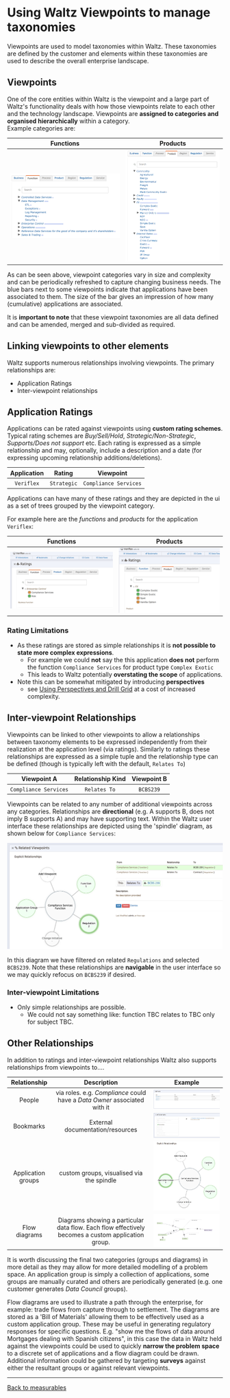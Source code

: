 # Using Waltz Viewpoints to manage taxonomies

Viewpoints are used to model taxonomies within Waltz.  These taxonomies are defined by the 
customer and elements within these taxonomies are used to describe the overall enterprise landscape.


## Viewpoints

One of the core entities within Waltz is the viewpoint and a large part of Waltz's functionality 
deals with how those viewpoints relate to each other and the technology landscape.  Viewpoints 
are **assigned to categories and organised hierarchically** within a category.  
Example categories are:

| Functions | Products |
| :---: | :---: |
| ![Function viewpoint](images/functions.png) | ![Product viewpoint](images/products.png) |



As can be seen above, viewpoint categories vary in size and complexity and can be periodically 
refreshed to capture changing business needs.  The blue bars next to some viewpoints indicate 
that applications have been associated to them.  The size of the bar gives an impression of 
how many (cumulative) applications are associated.  

It is **important to note** that these viewpoint taxonomies are all data defined and can be amended, 
merged and sub-divided as required.


## Linking viewpoints to other elements

Waltz supports numerous relationships involving viewpoints.  The primary relationships are:

- Application Ratings
- Inter-viewpoint relationships

## Application Ratings

Applications can be rated against viewpoints using **custom rating schemes**.  Typical rating schemes 
are _Buy/Sell/Hold_,  _Strategic/Non-Strategic_, _Supports/Does not support_ etc.  Each rating is 
expressed as a simple relationship and may, optionally, include a description and a 
date (for expressing upcoming relationship additions/deletions).


| Application | Rating | Viewpoint |
| :---: | :---: | :---: |
| `Veriflex` | `Strategic` | `Compliance Services` |


Applications can have many of these ratings and they are depicted in the ui as a set of trees grouped 
by the viewpoint category.

For example here are the _functions_ and _products_ for the application `Veriflex`:

| Functions | Products |
| :---: | :---: |
| ![Function ratings](images/veriflex-functions.png) | ![Product ratings](veriflex-products.png) |




### Rating Limitations

- As these ratings are stored as simple relationships it is **not possible to state more complex expressions**.
    - For example we could **not** say the this application **does not** perform the function `Compliance Services` for 
    product type `Complex Exotic`
  - This leads to Waltz potentially **overstating the scope** of applications.
- Note this can be somewhat mitigated by introducing **perspectives** 
    - see [Using Perspectives and Drill Grid]() at a cost of increased complexity.
 
 
## Inter-viewpoint Relationships

Viewpoints can be linked to other viewpoints to allow a relationships between taxonomy elements to be 
expressed independently from their realization at the application level (via ratings).  Similarly to 
ratings these relationships are expressed as a simple tuple and the relationship type can be 
defined (though is typically left with the default, `Relates To`) 
 
| Viewpoint A | Relationship Kind | Viewpoint B |
| :---: | :---: | :---: |
| `Compliance Services` | `Relates To` | `BCBS239` |

 Viewpoints can be related to any number of additional viewpoints across any categories.  Relationships
 are **directional**  (e.g. A supports B, does not imply B supports A) and may have supporting text. 
 Within the Waltz user interface these relationships are depicted using the 'spindle' diagram, as shown 
 below for `Compliance Services`:
 
 ![Compliance Spindle](images/spindle-compliance.png)
 
   
 In this diagram we have filtered on related `Regulations` and selected `BCBS239`.  Note that these relationships 
 are **navigable** in the user interface so we may quickly refocus on `BCBS239` if desired.
 
 
 ### Inter-viewpoint Limitations 
 
 - Only simple relationships are possible. 
   - We could not say something like: function TBC relates to TBC only for subject TBC.


## Other Relationships
In addition to ratings and inter-viewpoint relationships Waltz also supports relationships from 
viewpoints to....
 
| Relationship | Description | Example |
| :---: | :---: | :---: |
| People | via roles. e.g. _Compliance_ could have a _Data Owner_ associated with it| ![People](images/people.png) |	
| Bookmarks |	External documentation/resources | ![Bookmarks](images/bookmarks.png) |	
| Application groups | custom groups, visualised via the spindle | ![AppGroup Spindle](images/spindle-app-groups.png) |	
| Flow diagrams | Diagrams showing a particular data flow. Each flow effectively becomes a custom application group.| ![Flow diagram](images/flow-diagram-compliance.png) |	

It is worth discussing the final two categories (groups and diagrams) in more detail as they may allow 
for more detailed modelling of a problem space.  An application group is simply a collection of applications, 
some groups are manually curated and others are periodically generated (e.g. one customer generates 
_Data Council_ groups). 

Flow diagrams are used to illustrate a path through the enterprise, for example: trade flows from 
capture through to settlement.  The diagrams are stored as a 'Bill of Materials' allowing them to 
be effectively used as a custom application group.  These may be useful in generating regulatory 
responses for specific questions.  E.g. "show me the flows of data around Mortgages dealing with 
Spanish citizens", in this case the data in Waltz held against the viewpoints could be used to 
quickly **narrow the problem space** to a discrete set of applications and a flow diagram could be 
drawn.  Additional information could be gathered by targeting **surveys** against either the resultant 
groups or against relevant viewpoints.

---
[Back to measurables](measurables.md)
